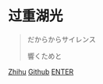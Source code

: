 # 过重湖光


> だからからサイレンス
>
> 響くためと

[Zhihu](https://www.zhihu.com/people/yaodong-xin)
[Github](https://github.com/ShXDler/)
[ENTER](README.md)